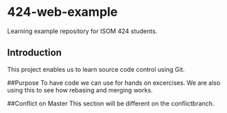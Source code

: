 # 424-web-example
Learning example repository for ISOM 424 students.

## Introduction
This project enables us to learn source code control using Git.

##Purpose
To have code we can use for hands on excercises. We are also using
this to see how rebasing and merging works.

##Conflict on Master
This section will be different on the conflictbranch.
